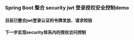 ### Spring Boot 整合 security jwt 登录授权安全控制demo
#### 目前已整合jwt登录认证的令牌发放、请求校验
#### 下一步实现security体系内的授权访问控制